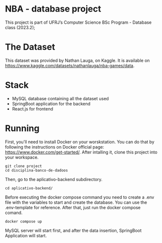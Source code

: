 # NBA - database project 

This project is part of UFRJ’s Computer Science BSc Program - Database class (2023.2);

# The Dataset

This dataset was provided by Nathan Lauga, on Kaggle. It is available on https://www.kaggle.com/datasets/nathanlauga/nba-games/data.

# Stack

- MySQL database containing all the dataset used
- SpringBoot application for the backend
- React.js for frontend

# Running 

First, you'll need to install Docker on your worskstation. You can do that by following the instructions on Docker official page: https://www.docker.com/get-started/.
After intalling it, clone this project into your workspace.

```shell
git clone project
cd disciplina-banco-de-dadoos
```

Then, go to the aplicativo-backend subdirectory. 

```shell
cd aplicativo-backend/
```

Before executing the docker compose command you need to create a .env file with the variables to start and create the database. You can use the .env-template for reference.
After that, just run the docker compose comand.

```shell
docker compose up
```

MySQL server will start first, and after the data insertion, SpringBoot Application will start.

